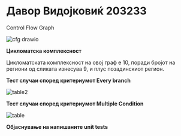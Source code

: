 # Давор Видојковиќ 203233
Control Flow Graph

![cfg drawio](https://github.com/dvidojkovic/SI_2023_lab2_203233/assets/84772557/99caeaa5-1f8f-40a2-81cc-ac7e0c4cb3a4)


**Цикломатска комплексност**

Цикломатската комплексност на овој граф е 10, поради бројот на региони од сликата изнесува 9, и плус позадинскиот регион.

**Тест случаи според критериумот Every branch**

![table2](https://github.com/dvidojkovic/SI_2023_lab2_203233/assets/84772557/b4bdfd7f-2839-47a2-81a1-62bc5b01b60f)


**Тест случаи според критериумот Multiple Condition**

![table](https://github.com/dvidojkovic/SI_2023_lab2_203233/assets/84772557/018770d4-db03-49b6-91fa-4c89ffe9122e)

**Објаснување на напишаните unit tests**

